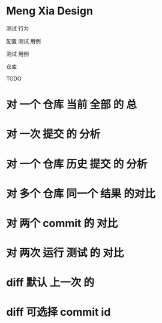 # Meng Xia Design


测试 行为

配置 测试 用例 


测试 用例 

仓库

TODO


# 对 一个 仓库 当前 全部 的 总

# 对 一次 提交 的 分析

# 对 一个 仓库 历史 提交 的 分析

# 对 多个 仓库 同一个 结果 的对比

# 对 两个 commit 的 对比

# 对 两次 运行 测试 的 对比

# diff 默认 上一次 的

# diff 可选择 commit id
